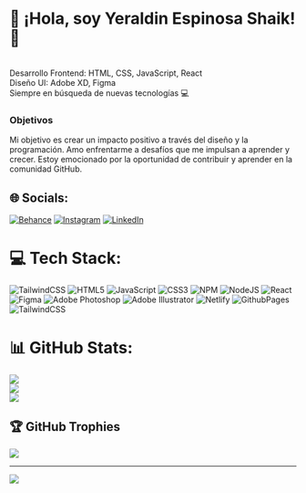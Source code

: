 
# 💫 ¡Hola, soy Yeraldin Espinosa Shaik! 👋
<br>Desarrollo Frontend: HTML, CSS, JavaScript, React<br>Diseño UI: Adobe XD, Figma<br>Siempre en búsqueda de nuevas tecnologías 💻<br>

### Objetivos
Mi objetivo es crear un impacto positivo a través del diseño y la programación. Amo enfrentarme a desafíos que me impulsan a aprender y crecer. Estoy emocionado por la oportunidad de contribuir y aprender en la comunidad GitHub.

## 🌐 Socials:
[![Behance](https://img.shields.io/badge/Behance-1769ff?logo=behance&logoColor=white)](https://behance.net/yeraldiespinos) [![Instagram](https://img.shields.io/badge/Instagram-%23E4405F.svg?logo=Instagram&logoColor=white)](https://instagram.com/yeraldinshaik) [![LinkedIn](https://img.shields.io/badge/LinkedIn-%230077B5.svg?logo=linkedin&logoColor=white)](https://linkedin.com/in/yeraldinespinosa) 

# 💻 Tech Stack:
![TailwindCSS](https://img.shields.io/badge/tailwindcss-%2338B2AC.svg?style=for-the-badge&logo=tailwind-css&logoColor=white) ![HTML5](https://img.shields.io/badge/html5-%23E34F26.svg?style=for-the-badge&logo=html5&logoColor=white) ![JavaScript](https://img.shields.io/badge/javascript-%23323330.svg?style=for-the-badge&logo=javascript&logoColor=%23F7DF1E) ![CSS3](https://img.shields.io/badge/css3-%231572B6.svg?style=for-the-badge&logo=css3&logoColor=white) ![NPM](https://img.shields.io/badge/NPM-%23CB3837.svg?style=for-the-badge&logo=npm&logoColor=white) ![NodeJS](https://img.shields.io/badge/node.js-6DA55F?style=for-the-badge&logo=node.js&logoColor=white) ![React](https://img.shields.io/badge/react-%2320232a.svg?style=for-the-badge&logo=react&logoColor=%2361DAFB) ![Figma](https://img.shields.io/badge/figma-%23F24E1E.svg?style=for-the-badge&logo=figma&logoColor=white) ![Adobe Photoshop](https://img.shields.io/badge/adobe%20photoshop-%2331A8FF.svg?style=for-the-badge&logo=adobe%20photoshop&logoColor=white) ![Adobe Illustrator](https://img.shields.io/badge/adobe%20illustrator-%23FF9A00.svg?style=for-the-badge&logo=adobe%20illustrator&logoColor=white) ![Netlify](https://img.shields.io/badge/netlify-%23000000.svg?style=for-the-badge&logo=netlify&logoColor=#00C7B7) ![GithubPages](https://img.shields.io/badge/github%20pages-121013?style=for-the-badge&logo=github&logoColor=white) ![TailwindCSS](https://img.shields.io/badge/tailwindcss-%2338B2AC.svg?style=for-the-badge&logo=tailwind-css&logoColor=white)
# 📊 GitHub Stats:
![](https://github-readme-stats.vercel.app/api?username=YeralShaik&theme=dark&hide_border=false&include_all_commits=false&count_private=false)<br/>
![](https://github-readme-streak-stats.herokuapp.com/?user=YeralShaik&theme=dark&hide_border=false)<br/>
![](https://github-readme-stats.vercel.app/api/top-langs/?username=YeralShaik&theme=dark&hide_border=false&include_all_commits=false&count_private=false&layout=compact)

## 🏆 GitHub Trophies
![](https://github-profile-trophy.vercel.app/?username=YeralShaik&theme=dracula&no-frame=false&no-bg=true&margin-w=4)

---
[![](https://visitcount.itsvg.in/api?id=YeralShaik&icon=4&color=0)](https://visitcount.itsvg.in)

<!-- Proudly created with GPRM ( https://gprm.itsvg.in ) -->
